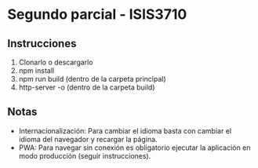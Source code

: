 # Segundo parcial - ISIS3710
## Instrucciones

1. Clonarlo o descargarlo
2. npm install
3. npm run build (dentro de la carpeta principal)
4. http-server -o (dentro de la carpeta build)

## Notas

* Internacionalización: Para cambiar el idioma basta con cambiar el idioma del navegador y recargar la página.
* PWA: Para navegar sin conexión es obligatorio ejecutar la aplicación en modo producción (seguir instrucciones).
